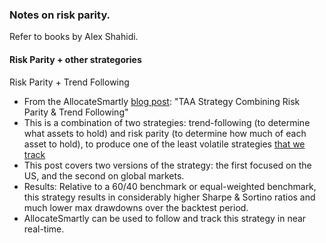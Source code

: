### Notes on risk parity.

Refer to books by Alex Shahidi.

#### Risk Parity + other strategories

Risk Parity + Trend Following
- From the AllocateSmartly [blog post](https://allocatesmartly.com/taa-strategy-combining-risk-parity-trend-following/): "TAA Strategy Combining Risk Parity & Trend Following"
- This is a combination of two strategies: trend-following (to determine what assets to hold) and risk parity (to determine how much of each asset to hold), to produce one of the least volatile strategies [that we track](https://allocatesmartly.com/list-of-strategies/)
- This post covers two versions of the strategy: the first focused on the US, and the second on global markets.
- Results: Relative to a 60/40 benchmark or equal-weighted benchmark, this strategy results in considerably higher Sharpe & Sortino ratios and much lower max drawdowns over the backtest period.
- AllocateSmartly can be used to follow and track this strategy in near real-time.
